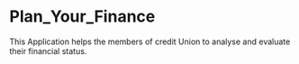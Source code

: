 # Plan_Your_Finance
This Application helps the members of credit  Union to analyse and evaluate their financial status.
